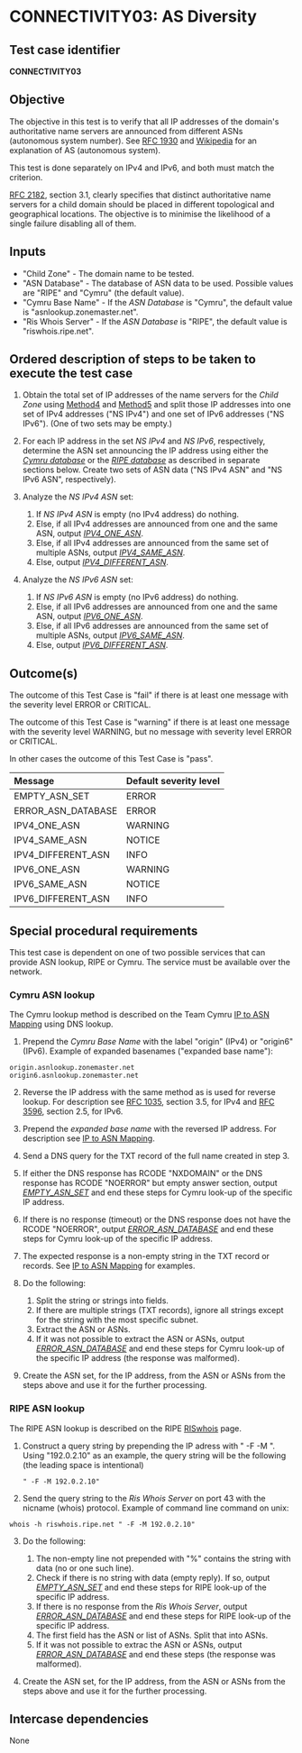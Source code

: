 # CONNECTIVITY03: AS Diversity

## Test case identifier

**CONNECTIVITY03**

## Objective

The objective in this test is to verify that all IP addresses of the domain's
authoritative name servers are announced from different ASNs (autonomous system 
number). See [RFC 1930] and [Wikipedia] for an explanation of AS (autonomous 
system).

This test is done separately on IPv4 and IPv6, and both must match the criterion.

[RFC 2182][RFC 2182#3.1], section 3.1, clearly specifies that distinct authoritative 
name servers for a child domain should be placed in different topological and 
geographical locations. The objective is to minimise the likelihood of a single 
failure disabling all of them. 


## Inputs

* "Child Zone" - The domain name to be tested.
* "ASN Database" - The database of ASN data to be used. Possible values
  are "RIPE" and "Cymru" (the default value).
* "Cymru Base Name" - If the *ASN Database* is "Cymru", the default value 
  is "asnlookup.zonemaster.net".
* "Ris Whois Server" - If the *ASN Database* is "RIPE", the default value 
  is "riswhois.ripe.net".


## Ordered description of steps to be taken to execute the test case

1. Obtain the total set of IP addresses of the name servers for the 
   *Child Zone* using [Method4] and [Method5] and split those IP addresses
   into one set of IPv4 addresses ("NS IPv4") and one set of IPv6 addresses
   ("NS IPv6"). (One of two sets may be empty.)

2. For each IP address in the set *NS IPv4* and *NS IPv6*, respectively, 
   determine the ASN set announcing the IP address using either the 
   *[Cymru database]* or the *[RIPE database]* as described in separate 
   sections below. Create two sets of ASN data ("NS IPv4 ASN" and 
   "NS IPv6 ASN", respectively).

3. Analyze the *NS IPv4 ASN* set:
   1. If *NS IPv4 ASN* is empty (no IPv4 address) do nothing.
   2. Else, if all IPv4 addresses are announced from one and the same ASN, output
      *[IPV4_ONE_ASN]*.
   3. Else, if all IPv4 addresses are announced from the same set of multiple 
      ASNs, output *[IPV4_SAME_ASN]*.
   4. Else, output *[IPV4_DIFFERENT_ASN]*.

4. Analyze the *NS IPv6 ASN* set:
   1. If *NS IPv6 ASN* is empty (no IPv6 address) do nothing.
   2. Else, if all IPv6 addresses are announced from one and the same ASN, output
      *[IPV6_ONE_ASN]*.
   3. Else, if all IPv6 addresses are announced from the same set of multiple 
      ASNs, output *[IPV6_SAME_ASN]*.
   4. Else, output *[IPV6_DIFFERENT_ASN]*.

## Outcome(s)

The outcome of this Test Case is "fail" if there is at least one 
message with the severity level ERROR or CRITICAL.

The outcome of this Test Case is "warning" if there is at least 
one message with the severity level WARNING, but no message with 
severity level ERROR or CRITICAL.

In other cases the outcome of this Test Case is "pass".

Message            |Default severity level
:------------------|:------------
EMPTY_ASN_SET      |ERROR
ERROR_ASN_DATABASE |ERROR
IPV4_ONE_ASN       |WARNING
IPV4_SAME_ASN      |NOTICE
IPV4_DIFFERENT_ASN |INFO
IPV6_ONE_ASN       |WARNING
IPV6_SAME_ASN      |NOTICE
IPV6_DIFFERENT_ASN |INFO


## Special procedural requirements

This test case is dependent on one of two possible services that can provide
ASN lookup, RIPE or Cymru. The service must be available over the network.


### Cymru ASN lookup

The Cymru lookup method is described on the Team Cymru [IP to ASN Mapping]
using DNS lookup.

1. Prepend the *Cymru Base Name* with the label "origin" (IPv4) or 
   "origin6" (IPv6). Example of expanded basenames 
   ("expanded base name"):
   
```
origin.asnlookup.zonemaster.net
origin6.asnlookup.zonemaster.net
```

2. Reverse the IP address with the same method as is used for
   reverse lookup. For description see [RFC 1035][RFC 1035#3.5], section 3.5, 
   for IPv4 and [RFC 3596][RFC 3596#2.5], section 2.5, for IPv6.
 
3. Prepend the *expanded base name* with the reversed IP address. For
   description see [IP to ASN Mapping].

4. Send a DNS query for the TXT record of the full name created in step 3.

5. If either the DNS response has RCODE "NXDOMAIN" or the DNS response 
   has RCODE "NOERROR" but empty answer section, output
   *[EMPTY_ASN_SET]* and end these steps for Cymru look-up of the specific
   IP address.

6. If there is no response (timeout) or the DNS response does not have
   the RCODE "NOERROR", output *[ERROR_ASN_DATABASE]* and 
   end these steps for Cymru look-up of the specific IP address.

8. The expected response is a non-empty string in the TXT record or 
   records. See [IP to ASN Mapping] for examples.

9. Do the following:

   1. Split the string or strings into fields.
   2. If there are multiple strings (TXT records), ignore all strings
      except for the string with the most specific subnet.
   3. Extract the ASN or ASNs.
   4. If it was not possible to extract the ASN or ASNs, output 
      *[ERROR_ASN_DATABASE]* and end these steps for Cymru look-up of 
      the specific IP address (the response was malformed).

10. Create the ASN set, for the IP address, from the ASN or ASNs from
    the steps above and use it for the further processing.



### RIPE ASN lookup

The RIPE ASN lookup is described on the RIPE [RISwhois] page.

1. Construct a query string by prepending the IP adress with
   " -F -M ". Using "192.0.2.10" as an example, the query string will
   be the following (the leading space is intentional)
   
   ```
   " -F -M 192.0.2.10" 
   ```
   
2. Send the query string to the *Ris Whois Server* on port
   43 with the nicname (whois) protocol. Example of command
   line command on unix:

```
whois -h riswhois.ripe.net " -F -M 192.0.2.10"
```

3. Do the following:
   1. The non-empty line not prepended with "%" contains the string
      with data (no or one such line).
   2. Check if there is no string with data (empty reply). If so, 
      output *[EMPTY_ASN_SET]* and end these steps for RIPE look-up
      of the specific IP address.
   3. If there is no response from the *Ris Whois Server*, output 
      *[ERROR_ASN_DATABASE]* and end these steps for RIPE look-up
      of the specific IP address.
   4. The first field has the ASN or list of ASNs. Split that into ASNs.
   5. If it was not possible to extrac the ASN or ASNs, output 
      *[ERROR_ASN_DATABASE]* and end these steps (the response was 
      malformed).

8. Create the ASN set, for the IP address, from the ASN or ASNs from
   the steps above and use it for the further processing.

## Intercase dependencies

None


[Cymru database]:       #cymru-asn-lookup
[EMPTY_ASN_SET]:        #outcomes 
[ERROR_ASN_DATABASE]:   #outcomes 
[IP to ASN Mapping]:    https://www.team-cymru.com/ip-asn-mapping
[IPV4_DIFFERENT_ASN]:   #outcomes 
[IPV4_ONE_ASN]:         #outcomes 
[IPV4_SAME_ASN]:        #outcomes 
[IPV6_DIFFERENT_ASN]:   #outcomes 
[IPV6_ONE_ASN]:         #outcomes 
[IPV6_SAME_ASN]:        #outcomes 
[Method4]:              ../Methods.md#method-4-obtain-glue-address-records-from-parent
[Method5]:              ../Methods.md#method-5-obtain-the-name-server-address-records-from-child
[RFC 1035#3.5]:         https://datatracker.ietf.org/doc/html/rfc1035#section-3.5
[RFC 1930]:             https://datatracker.ietf.org/doc/html/rfc1930
[RFC 2182#3.1]:         https://datatracker.ietf.org/doc/html/rfc2182#section-3.1
[RFC 3596#2.5]:         https://datatracker.ietf.org/doc/html/rfc3596#section-2.5
[RIPE database]:        #ripe-asn-lookup
[RISwhois]:             https://www.ripe.net/analyse/archived-projects/ris-tools-web-interfaces/riswhois
[Wikipedia]:            https://en.wikipedia.org/wiki/Autonomous_system_(Internet)

